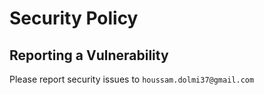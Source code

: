 # Security Policy

## Reporting a Vulnerability

Please report security issues to `houssam.dolmi37@gmail.com`
